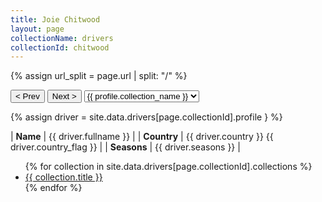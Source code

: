 ```yaml
---
title: Joie Chitwood
layout: page
collectionName: drivers
collectionId: chitwood
---
```


{% assign url_split = page.url | split: "/" %}
<div id="collection-navigation">
<button onclick="selector.options[selector.selectedIndex-1].value && (window.location = selector.options[selector.selectedIndex-1].value);">&lt; Prev</button>
<button onclick="selector.options[selector.selectedIndex+1].value && (window.location = selector.options[selector.selectedIndex+1].value);">Next &gt;</button>
<select id="selector" onchange="this.options[this.selectedIndex].value && (window.location = this.options[this.selectedIndex].value);">
  {% for collectionId in site.data[page.collectionName].refs %}
    {% if collectionId == page.collectionId %}
      {% assign selected = "selected" %}
    {% else %}
      {% assign selected = "" %}
    {% endif %}
    {% assign profile = site.data[page.collectionName][collectionId].profile %}
    <option value="/f1/{{ page.collectionName }}/{{ collectionId }}/{{ url_split[4] }}" {{ selected }}>{{ profile.collection_name }}</option>
  {% endfor %}
</select>
</div>

{% assign driver = site.data.drivers[page.collectionId].profile } %}

| **Name**         | {{ driver.fullname }}  |
| **Country**      | {{ driver.country }} {{ driver.country_flag }} |
| **Seasons**      | {{ driver.seasons }} |

<ul>
  {% for collection in site.data.drivers[page.collectionId].collections %}
    <li><a href="{{ collection.url }}">{{ collection.title }}</a></li>
  {% endfor %}
</ul>
